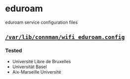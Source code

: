 # eduroam

eduroam service configuration files

## [`/var/lib/connman/wifi_eduroam.config`](https://raw.githubusercontent.com/aureooms/eduroam/master/var/lib/connman/wifi_eduroam.config)

### Tested

  - Université Libre de Bruxelles
  - Universität Basel
  - Aix-Marseille Université

